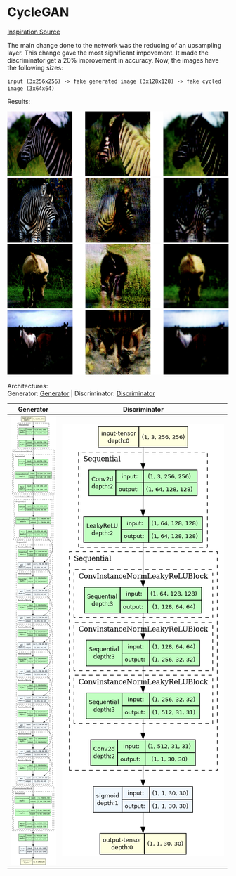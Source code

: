 # CycleGAN

[Inspiration Source](https://medium.com/@chilldenaya/cyclegan-introduction-pytorch-implementation-5b53913741ca)

The main change done to the network was the reducing of an upsampling layer. This change gave the most significant impovement. It made the discriminator get a 20% improvement in accuracy.
Now, the images have the following sizes:
```
input (3x256x256) -> fake generated image (3x128x128) -> fake cycled image (3x64x64)
```

Results:

![Full Cycle 1](full_result1.png)
![Full Cycle 2](full_result2.png)
![Full Cycle 3](full_result3.png)
![Full Cycle 4](full_result4.png)

Architectures: \
Generator:
[Generator](generator.png) |
Discriminator:
[Discriminator](discriminator.png)

Generator             |  Discriminator
:--------------------:|:--------------------:
![](generator.png)  |  ![](discriminator.png)
